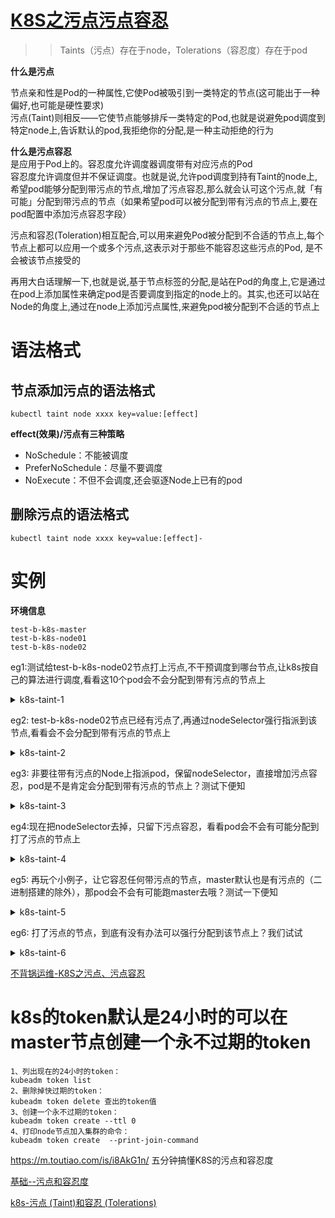 # [K8S之污点污点容忍](https://www.toutiao.com/article/7345726602490200591/)    
>> Taints（污点）存在于node，Tolerations（容忍度）存在于pod  

**什么是污点**  
>>
节点亲和性是Pod的一种属性,它使Pod被吸引到一类特定的节点(这可能出于一种偏好,也可能是硬性要求)  
污点(Taint)则相反——它使节点能够排斥一类特定的Pod,也就是说避免pod调度到特定node上,告诉默认的pod,我拒绝你的分配,是一种主动拒绝的行为  

**什么是污点容忍**  
是应用于Pod上的。容忍度允许调度器调度带有对应污点的Pod  
容忍度允许调度但并不保证调度。也就是说,允许pod调度到持有Taint的node上,希望pod能够分配到带污点的节点,增加了污点容忍,那么就会认可这个污点,就「有可能」分配到带污点的节点（如果希望pod可以被分配到带有污点的节点上,要在pod配置中添加污点容忍字段）  

污点和容忍(Toleration)相互配合,可以用来避免Pod被分配到不合适的节点上,每个节点上都可以应用一个或多个污点,这表示对于那些不能容忍这些污点的Pod, 是不会被该节点接受的   

再用大白话理解一下,也就是说,基于节点标签的分配,是站在Pod的角度上,它是通过在pod上添加属性来确定pod是否要调度到指定的node上的。其实,也还可以站在Node的角度上,通过在node上添加污点属性,来避免pod被分配到不合适的节点上  

# 语法格式
## 节点添加污点的语法格式
```
kubectl taint node xxxx key=value:[effect]
```
**effect(效果)/污点有三种策略**  
  - NoSchedule：不能被调度
  - PreferNoSchedule：尽量不要调度
  - NoExecute：不但不会调度,还会驱逐Node上已有的pod  
## 删除污点的语法格式
```
kubectl taint node xxxx key=value:[effect]-
```
# 实例
**环境信息**  
```
test-b-k8s-master
test-b-k8s-node01
test-b-k8s-node02
```
eg1:测试给test-b-k8s-node02节点打上污点,不干预调度到哪台节点,让k8s按自己的算法进行调度,看看这10个pod会不会分配到带有污点的节点上  

<details>
  <summary>k8s-taint-1</summary>
  <pre><code>
#打污点
kubectl taint node test-b-k8s-node02 disktype=sas:NoSchedule
#查看node详情的Taints字段
kubectl describe node test-b-k8s-node02 | grep Taint
Taints:             disktype=sas:NoSchedule

```
#yaml-file
apiVersion: v1
kind: Namespace
metadata:
  name: test-a
---
apiVersion: apps/v1
kind: Deployment
metadata:
  name: goweb-demo
  namespace: test-a
spec:
  replicas: 10
  selector:
    matchLabels:
      app: goweb-demo
  template:
    metadata:
      labels:
        app: goweb-demo
    spec:
      containers:
      - name: goweb-demo
        image: 192.168.11.247/web-demo/goweb-demo:20221229v3
---
apiVersion: v1
kind: Service
metadata:
  name: goweb-demo
  namespace: test-a
spec:
  ports:
  - port: 80
    protocol: TCP
    targetPort: 8090
  selector:
    app: goweb-demo
  type: NodePort
```

kubectl get pod -n test-a -o wide
NAME                         READY   STATUS    RESTARTS   AGE   IP              NODE                NOMINATED NODE   READINESS GATES
goweb-demo-b98869456-84p4b   1/1     Running   0          18s   10.244.240.50   test-b-k8s-node01   <none>           <none>
goweb-demo-b98869456-cjjj8   1/1     Running   0          18s   10.244.240.13   test-b-k8s-node01   <none>           <none>
goweb-demo-b98869456-fxgjf   1/1     Running   0          18s   10.244.240.12   test-b-k8s-node01   <none>           <none>
goweb-demo-b98869456-jfdvl   1/1     Running   0          18s   10.244.240.43   test-b-k8s-node01   <none>           <none>
goweb-demo-b98869456-k6krp   1/1     Running   0          18s   10.244.240.41   test-b-k8s-node01   <none>           <none>
goweb-demo-b98869456-kcpsz   1/1     Running   0          18s   10.244.240.6    test-b-k8s-node01   <none>           <none>
goweb-demo-b98869456-lrkzc   1/1     Running   0          18s   10.244.240.49   test-b-k8s-node01   <none>           <none>
goweb-demo-b98869456-nqr2j   1/1     Running   0          18s   10.244.240.33   test-b-k8s-node01   <none>           <none>
goweb-demo-b98869456-pt5zk   1/1     Running   0          18s   10.244.240.28   test-b-k8s-node01   <none>           <none>
goweb-demo-b98869456-s9rt5   1/1     Running   0          18s   10.244.240.42   test-b-k8s-node01   <none>           <none>  

#发现全部都在test-b-k8s-node01节点,test-b-k8s-node02节点有污点,因此拒绝承载pod
  </code></pre>
</details>



eg2: test-b-k8s-node02节点已经有污点了,再通过nodeSelector强行指派到该节点,看看会不会分配到带有污点的节点上   

<details>
  <summary>k8s-taint-2</summary>
  <pre><code>
```
apiVersion: v1
kind: Namespace
metadata:
  name: test-a
---
apiVersion: apps/v1
kind: Deployment
metadata:
  name: goweb-demo
  namespace: test-a
spec:
  replicas: 10
  selector:
    matchLabels:
      app: goweb-demo
  template:
    metadata:
      labels:
        app: goweb-demo
    spec:
      nodeSelector:
        disktype: sas
      containers:
      - name: goweb-demo
        image: 192.168.11.247/web-demo/goweb-demo:20221229v3
---
apiVersion: v1
kind: Service
metadata:
  name: goweb-demo
  namespace: test-a
spec:
  ports:
  - port: 80
    protocol: TCP
    targetPort: 8090
  selector:
    app: goweb-demo
  type: NodePort
```
kubectl get pod -n test-a
NAME                          READY   STATUS    RESTARTS   AGE
goweb-demo-54bc765fff-2gb98   0/1     Pending   0          20s
goweb-demo-54bc765fff-67c56   0/1     Pending   0          20s
goweb-demo-54bc765fff-6fdvx   0/1     Pending   0          20s
goweb-demo-54bc765fff-c2bgd   0/1     Pending   0          20s
goweb-demo-54bc765fff-d55mw   0/1     Pending   0          20s
goweb-demo-54bc765fff-dl4x4   0/1     Pending   0          20s
goweb-demo-54bc765fff-g4vb2   0/1     Pending   0          20s
goweb-demo-54bc765fff-htjkp   0/1     Pending   0          20s
goweb-demo-54bc765fff-s76rh   0/1     Pending   0          20s
goweb-demo-54bc765fff-vg6dn   0/1     Pending   0          20s
#该节点明明存在污点,又非得往上面指派,因此让所有Pod处于在了Pending的状态,也就是待分配的状态,那如果非要往带有污点的Node上指派pod,怎么办？看例子k8s-taint-3
  </code></pre>
</details>

eg3: 非要往带有污点的Node上指派pod，保留nodeSelector，直接增加污点容忍，pod是不是肯定会分配到带有污点的节点上？测试下便知  

<details>
  <summary>k8s-taint-3</summary>
  <pre><code>
```
apiVersion: v1
kind: Namespace
metadata:
  name: test-a
---
apiVersion: apps/v1
kind: Deployment
metadata:
  name: goweb-demo
  namespace: test-a
spec:
  replicas: 10
  selector:
    matchLabels:
      app: goweb-demo
  template:
    metadata:
      labels:
        app: goweb-demo
    spec:
      nodeSelector:
        disktype: sas
      tolerations:
      - key: "disktype"
        operator: "Equal"
        value: "sas"
        effect: "NoSchedule"
      containers:
      - name: goweb-demo
        image: 192.168.11.247/web-demo/goweb-demo:20221229v3
---
apiVersion: v1
kind: Service
metadata:
  name: goweb-demo
  namespace: test-a
spec:
  ports:
  - port: 80
    protocol: TCP
    targetPort: 8090
  selector:
    app: goweb-demo
  type: NodePort
```
kubectl get pod -n test-a
NAME                          READY   STATUS    RESTARTS   AGE
goweb-demo-68cf558b74-6qddp   0/1     Pending   0          109s
goweb-demo-68cf558b74-7g6cm   0/1     Pending   0          109s
goweb-demo-68cf558b74-f7g6t   0/1     Pending   0          109s
goweb-demo-68cf558b74-kcs9j   0/1     Pending   0          109s
goweb-demo-68cf558b74-kxssv   0/1     Pending   0          109s
goweb-demo-68cf558b74-pgrvb   0/1     Pending   0          109s
goweb-demo-68cf558b74-ps5dn   0/1     Pending   0          109s
goweb-demo-68cf558b74-rb2w5   0/1     Pending   0          109s
goweb-demo-68cf558b74-tcnj4   0/1     Pending   0          109s
goweb-demo-68cf558b74-txqfs   0/1     Pending   0          109s
#在上面的yaml中，tolerations字段为污点容忍，经过测试就可以回答刚才的问题：保留nodeSelector，直接增加污点容忍，pod是不是肯定会分配到带有污点的节点上？
经过测试后，给出的答案是：不是  例子4(去掉nodeSelector)

  </code></pre>
</details>

eg4:现在把nodeSelector去掉，只留下污点容忍，看看pod会不会有可能分配到打了污点的节点上  

<details>
  <summary>k8s-taint-4</summary>
  <pre><code>
现在把nodeSelector去掉，只留下污点容忍，看看pod会不会有可能分配到打了污点的节点上
```
apiVersion: v1
kind: Namespace
metadata:
  name: test-a
---
apiVersion: apps/v1
kind: Deployment
metadata:
  name: goweb-demo
  namespace: test-a
spec:
  replicas: 10
  selector:
    matchLabels:
      app: goweb-demo
  template:
    metadata:
      labels:
        app: goweb-demo
    spec:
      tolerations:
      - key: "disktype"
        operator: "Equal"
        value: "sas"
        effect: "NoSchedule"
      containers:
      - name: goweb-demo
        image: 192.168.11.247/web-demo/goweb-demo:20221229v3
---
apiVersion: v1
kind: Service
metadata:
  name: goweb-demo
  namespace: test-a
spec:
  ports:
  - port: 80
    protocol: TCP
    targetPort: 8090
  selector:
    app: goweb-demo
  type: NodePort
```
kubectl get pod -n test-a -o wide
NAME                          READY   STATUS    RESTARTS   AGE    IP              NODE                NOMINATED NODE   READINESS GATES
goweb-demo-55ff5cd68c-287vw   1/1     Running   0          110s   10.244.222.57   test-b-k8s-node02   <none>           <none>
goweb-demo-55ff5cd68c-7s7zb   1/1     Running   0          110s   10.244.222.24   test-b-k8s-node02   <none>           <none>
goweb-demo-55ff5cd68c-84jww   1/1     Running   0          110s   10.244.240.24   test-b-k8s-node01   <none>           <none>
goweb-demo-55ff5cd68c-b5l9m   1/1     Running   0          110s   10.244.240.15   test-b-k8s-node01   <none>           <none>
goweb-demo-55ff5cd68c-c2gfp   1/1     Running   0          110s   10.244.222.3    test-b-k8s-node02   <none>           <none>
goweb-demo-55ff5cd68c-hpjn4   1/1     Running   0          110s   10.244.240.62   test-b-k8s-node01   <none>           <none>
goweb-demo-55ff5cd68c-j5bvc   1/1     Running   0          110s   10.244.222.43   test-b-k8s-node02   <none>           <none>
goweb-demo-55ff5cd68c-r95f6   1/1     Running   0          110s   10.244.240.16   test-b-k8s-node01   <none>           <none>
goweb-demo-55ff5cd68c-rhvmw   1/1     Running   0          110s   10.244.240.60   test-b-k8s-node01   <none>           <none>
goweb-demo-55ff5cd68c-rl8nh   1/1     Running   0          110s   10.244.222.8    test-b-k8s-node02   <none>           <none>
#从上面的分配结果可以看出，有些Pod分配到了打了污点容忍的test-b-k8s-node02节点上
  </code></pre>
</details>

eg5: 再玩个小例子，让它容忍任何带污点的节点，master默认也是有污点的（二进制搭建的除外），那pod会不会有可能跑master去哦？测试一下便知  

<details>
  <summary>k8s-taint-5</summary>
  <pre><code>
先看看master的污点情况
```
kubectl describe node test-b-k8s-master | grep Taint
Taints:             node-role.kubernetes.io/control-plane:NoSchedule
```
```
apiVersion: v1
kind: Namespace
metadata:
  name: test-a
---
apiVersion: apps/v1
kind: Deployment
metadata:
  name: goweb-demo
  namespace: test-a
spec:
  replicas: 10
  selector:
    matchLabels:
      app: goweb-demo
  template:
    metadata:
      labels:
        app: goweb-demo
    spec:
      tolerations:
        - effect: "NoSchedule"
          operator: "Exists"
      containers:
      - name: goweb-demo
        image: 192.168.11.247/web-demo/goweb-demo:20221229v3
---
apiVersion: v1
kind: Service
metadata:
  name: goweb-demo
  namespace: test-a
spec:
  ports:
  - port: 80
    protocol: TCP
    targetPort: 8090
  selector:
    app: goweb-demo
  type: NodePort
```
kubectl get pod -n test-a -o wide
NAME                          READY   STATUS             RESTARTS   AGE   IP              NODE                NOMINATED NODE   READINESS GATES
goweb-demo-65bbd7b49c-5qb5m   0/1     ImagePullBackOff   0          20s   10.244.82.55    test-b-k8s-master   <none>           <none>
goweb-demo-65bbd7b49c-7qqw8   1/1     Running            0          20s   10.244.222.13   test-b-k8s-node02   <none>           <none>
goweb-demo-65bbd7b49c-9tflk   1/1     Running            0          20s   10.244.240.27   test-b-k8s-node01   <none>           <none>
goweb-demo-65bbd7b49c-dgxhx   1/1     Running            0          20s   10.244.222.44   test-b-k8s-node02   <none>           <none>
goweb-demo-65bbd7b49c-fbmn5   1/1     Running            0          20s   10.244.240.1    test-b-k8s-node01   <none>           <none>
goweb-demo-65bbd7b49c-h2nnz   1/1     Running            0          20s   10.244.240.39   test-b-k8s-node01   <none>           <none>
goweb-demo-65bbd7b49c-kczsp   1/1     Running            0          20s   10.244.240.40   test-b-k8s-node01   <none>           <none>
goweb-demo-65bbd7b49c-ms768   1/1     Running            0          20s   10.244.222.45   test-b-k8s-node02   <none>           <none>
goweb-demo-65bbd7b49c-pbwht   0/1     ErrImagePull       0          20s   10.244.82.56    test-b-k8s-master   <none>           <none>
goweb-demo-65bbd7b49c-zqxlt   1/1     Running            0          20s   10.244.222.18   test-b-k8s-node02   <none>           <none>

#两个pod调度到了master上;
#警告：要注意了，master之所以默认会打上污点，是因为master是管理节点、考虑到安全的问题，所以master节点是不建议跑常规的pod(或者说是不建议跑业务pod)

  </code></pre>
</details>


eg6: 打了污点的节点，到底有没有办法可以强行分配到该节点上？我们试试  

<details>
  <summary>k8s-taint-6</summary>
  <pre><code>
```
kubectl describe node test-b-k8s-node02 | grep Taint
Taints:             disktype=sas:NoSchedule
```
```
apiVersion: v1
kind: Namespace
metadata:
  name: test-a
---
apiVersion: apps/v1
kind: Deployment
metadata:
  name: goweb-demo
  namespace: test-a
spec:
  replicas: 10
  selector:
    matchLabels:
      app: goweb-demo
  template:
    metadata:
      labels:
        app: goweb-demo
    spec:
      nodeName: test-b-k8s-node02
      containers:
      - name: goweb-demo
        image: 192.168.11.247/web-demo/goweb-demo:20221229v3
---
apiVersion: v1
kind: Service
metadata:
  name: goweb-demo
  namespace: test-a
spec:
  ports:
  - port: 80
    protocol: TCP
    targetPort: 8090
  selector:
    app: goweb-demo
  type: NodePort
```
在上面的配置中，注意nodeName字段，nodeName指定节点名称，用于将Pod调度到指定的Node上，它的机制是[不经过调度器]
kubectl get pod -n test-a -o wide
NAME                         READY   STATUS    RESTARTS   AGE   IP              NODE                NOMINATED NODE   READINESS GATES
goweb-demo-dd446d4b9-2zdnx   1/1     Running   0          13s   10.244.222.39   test-b-k8s-node02   <none>           <none>
goweb-demo-dd446d4b9-4qbg9   1/1     Running   0          13s   10.244.222.6    test-b-k8s-node02   <none>           <none>
goweb-demo-dd446d4b9-67cpl   1/1     Running   0          13s   10.244.222.63   test-b-k8s-node02   <none>           <none>
goweb-demo-dd446d4b9-fhsgf   1/1     Running   0          13s   10.244.222.53   test-b-k8s-node02   <none>           <none>
goweb-demo-dd446d4b9-gp9gj   1/1     Running   0          13s   10.244.222.49   test-b-k8s-node02   <none>           <none>
goweb-demo-dd446d4b9-hzvs2   1/1     Running   0          13s   10.244.222.9    test-b-k8s-node02   <none>           <none>
goweb-demo-dd446d4b9-px598   1/1     Running   0          13s   10.244.222.22   test-b-k8s-node02   <none>           <none>
goweb-demo-dd446d4b9-rkbm4   1/1     Running   0          13s   10.244.222.40   test-b-k8s-node02   <none>           <none>
goweb-demo-dd446d4b9-vr9mq   1/1     Running   0          13s   10.244.222.17   test-b-k8s-node02   <none>           <none>
goweb-demo-dd446d4b9-wnfqc   1/1     Running   0          13s   10.244.222.16   test-b-k8s-node02   <none>           <none>
#发现，所有Pod都分配到了test-b-k8s-node02节点，怎么不会分一些到test-b-k8s-node01节点？原因就是，它的机制是不经过调度器的  
nodeName这个字段建议在生产环境中还是少用，所有Pod都在一个节点上，这就存在单点故障了。其实，测试环境下还是可以用的嘛
  </code></pre>
</details>

[不背锅运维-K8S之污点、污点容忍](https://www.google.com/)


# k8s的token默认是24小时的可以在master节点创建一个永不过期的token
```
1、列出现在的24小时的token：
kubeadm token list
2、删除掉快过期的token：
kubeadm token delete 查出的token值
3、创建一个永不过期的token：
kubeadm token create --ttl 0
4、打印node节点加入集群的命令：
kubeadm token create  --print-join-command
```
https://m.toutiao.com/is/i8AkG1n/
五分钟搞懂K8S的污点和容忍度[](https://www.51cto.com/article/767450.html)  
  
[基础--污点和容忍度](https://www.toutiao.com/article/7268107319135961663/)  
  
[k8s-污点 (Taint)和容忍 (Tolerations)](https://www.toutiao.com/article/7268101356882543139/)  
 


